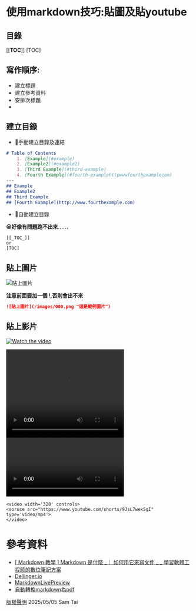 # 使用markdown技巧:貼圖及貼youtube
## 目錄
[[__TOC__]]
[TOC]


## 寫作順序:
- 建立標題
- 建立參考資料
- 安排次標題
- 
## 建立目錄
*  📌手動建立目錄及連結
 
``` markdown
# Table of Contents
    1. [Example](#example)
    2. [Example2](#example2)
    3. [Third Example](#third-example)
    4. [Fourth Example](#fourth-examplehttpwwwfourthexamplecom)
---
## Example
## Example2
## Third Example
## [Fourth Example](http://www.fourthexample.com) 
```


* 📌自動建立目錄

**😒好像有問題跑不出來......**
```
[[_TOC_]]
or  
[TOC]  
```

## 貼上圖片

![貼上圖片](/images/000.png "這是範例圖片")

**注意前面要加一個 !,否則會出不來**
``` markdown
![貼上圖片](/images/000.png "這是範例圖片")
```

## 貼上影片

[![Watch the video](https://raw.githubusercontent.com/YuehMintTai/githubActionTry01/edit/main/assets/000.png)](https://github.com/YuehMintTai/githubActionTry01/blob/main/000.mp4)

<video width="320" height="240" controls>
  <source src="/images/000.mp4" type="video/mp4">
</video>

<video width='320' controls>
<soruce src="https://www.youtube.com/shorts/9JsL7wexSgI" type='video/mp4'>
</video>

```
<video width='320' controls>
<soruce src="https://www.youtube.com/shorts/9JsL7wexSgI" type='video/mp4'>
</video>
```


# 參考資料
* [[ Markdown 教學 ] Markdown 是什麼 _｜ 如何用它來寫文件 _ _ 學習軟體工程師的數位筆記方案](https://youtu.be/osPzqfqwmLA)
* [Dellinger.io](https://dillinger.io/)
* [MarkdownLivePreview](https://markdownlivepreview.com/)
* [自動轉換markdown為pdf](https://apitemplate.io/pdf-tools/convert-markdown-to-pdf/)


[版權聲明](https://www.apache.org/licenses/GPL-compatibility.html)
2025/05/05 Sam Tai
